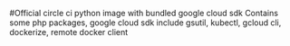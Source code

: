 #Official circle ci python image with bundled google cloud sdk
Contains some php packages, google cloud sdk include gsutil, kubectl, gcloud cli, dockerize, remote docker client
